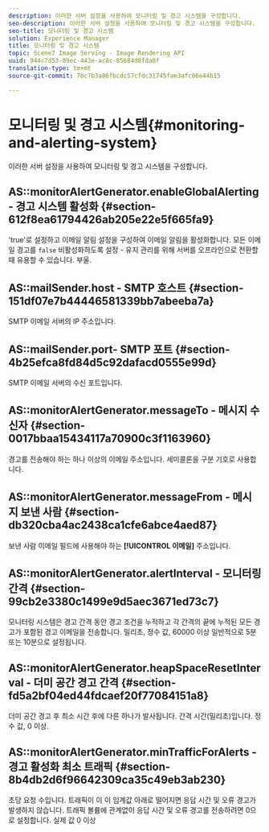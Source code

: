 ```yaml
---
description: 이러한 서버 설정을 사용하여 모니터링 및 경고 시스템을 구성합니다.
seo-description: 이러한 서버 설정을 사용하여 모니터링 및 경고 시스템을 구성합니다.
seo-title: 모니터링 및 경고 시스템
solution: Experience Manager
title: 모니터링 및 경고 시스템
topic: Scene7 Image Serving - Image Rendering API
uuid: 944c7d53-09ec-443e-ac8c-85684d8fda0f
translation-type: tm+mt
source-git-commit: 7bc7b3a86fbcdc57cfdc31745fae3afc06e44b15

---
```



# 모니터링 및 경고 시스템{#monitoring-and-alerting-system}

이러한 서버 설정을 사용하여 모니터링 및 경고 시스템을 구성합니다.

## AS::monitorAlertGenerator.enableGlobalAlerting - 경고 시스템 활성화 {#section-612f8ea61794426ab205e22e5f665fa9}

&#39;true&#39;로 설정하고 이메일 알림 설정을 구성하여 이메일 알림을 활성화합니다. 모든 이메일 경고를 `false` 비활성화하도록 설정 - 유지 관리를 위해 서버를 오프라인으로 전환할 때 유용할 수 있습니다. 부울.

## AS::mailSender.host - SMTP 호스트 {#section-151df07e7b44446581339bb7abeeba7a}

SMTP 이메일 서버의 IP 주소입니다.

## AS::mailSender.port- SMTP 포트 {#section-4b25efca8fd84d5c92dafacd0555e99d}

SMTP 이메일 서버의 수신 포트입니다.

## AS::monitorAlertGenerator.messageTo - 메시지 수신자 {#section-0017bbaa15434117a70900c3f1163960}

경고를 전송해야 하는 하나 이상의 이메일 주소입니다. 세미콜론을 구분 기호로 사용합니다.

## AS::monitorAlertGenerator.messageFrom - 메시지 보낸 사람 {#section-db320cba4ac2438ca1cfe6abce4aed87}

보낸 사람 이메일 필드에 사용해야 하는 **[!UICONTROL 이메일]** 주소입니다.

## AS::monitorAlertGenerator.alertInterval - 모니터링 간격 {#section-99cb2e3380c1499e9d5aec3671ed73c7}

모니터링 시스템은 경고 간격 동안 경고 조건을 누적하고 각 간격의 끝에 누적된 모든 경고가 포함된 경고 이메일을 전송합니다. 밀리초, 정수 값, 60000 이상 일반적으로 5분 또는 10분으로 설정됩니다.

## AS::monitorAlertGenerator.heapSpaceResetInterval - 더미 공간 경고 간격 {#section-fd5a2bf04ed44fdcaef20f77084151a8}

더미 공간 경고 후 최소 시간 후에 다른 하나가 발사됩니다. 간격 시간(밀리초)입니다. 정수 값, 0 이상.

## AS::monitorAlertGenerator.minTrafficForAlerts - 경고 활성화 최소 트래픽 {#section-8b4db2d6f96642309ca35c49eb3ab230}

초당 요청 수입니다. 트래픽이 이 이 임계값 아래로 떨어지면 응답 시간 및 오류 경고가 발생하지 않습니다. 트래픽 볼륨에 관계없이 응답 시간 및 오류 경고를 전송하려면 0으로 설정합니다. 실제 값 0 이상

